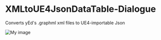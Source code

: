 # XMLtoUE4JsonDataTable-Dialogue
Converts yEd's .graphml xml files to UE4-importable Json

![My image](navima.github.com/XMLtoUE4JsonDataTable-Dialogue/example.png)
